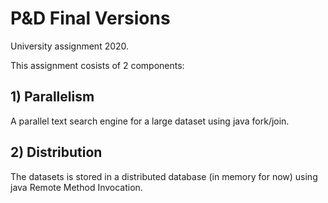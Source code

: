 # P&D Final Versions

University assignment 2020.

This assignment cosists of 2 components:

## 1) Parallelism
A parallel text search engine for a large dataset using java fork/join.

## 2) Distribution
The datasets is stored in a distributed database (in memory for now) using java Remote Method Invocation.
